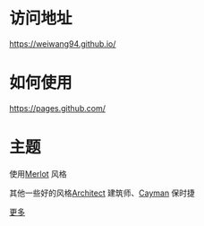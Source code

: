 
# 访问地址

https://weiwang94.github.io/


# 如何使用

https://pages.github.com/

# 主题

使用[Merlot](https://pages-themes.github.io/merlot/) 风格

其他一些好的风格[Architect](https://pages-themes.github.io/architect/) 建筑师、[Cayman](https://pages-themes.github.io/cayman/) 保时捷


<!-- bundle exec jekyll serve -->

[更多](https://pages.github.com/themes/)
